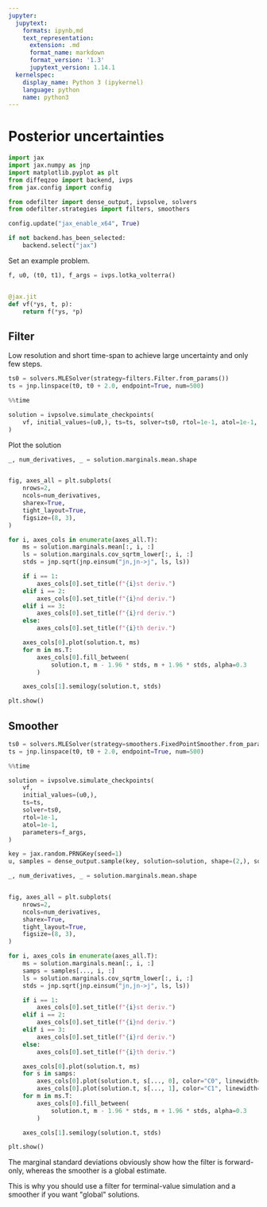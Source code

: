 ```yaml
---
jupyter:
  jupytext:
    formats: ipynb,md
    text_representation:
      extension: .md
      format_name: markdown
      format_version: '1.3'
      jupytext_version: 1.14.1
  kernelspec:
    display_name: Python 3 (ipykernel)
    language: python
    name: python3
---
```


# Posterior uncertainties

```python
import jax
import jax.numpy as jnp
import matplotlib.pyplot as plt
from diffeqzoo import backend, ivps
from jax.config import config

from odefilter import dense_output, ivpsolve, solvers
from odefilter.strategies import filters, smoothers

config.update("jax_enable_x64", True)

if not backend.has_been_selected:
    backend.select("jax")
```

Set an example problem.

```python
f, u0, (t0, t1), f_args = ivps.lotka_volterra()


@jax.jit
def vf(*ys, t, p):
    return f(*ys, *p)
```

## Filter


Low resolution and short time-span to achieve large uncertainty and only few steps.

```python
ts0 = solvers.MLESolver(strategy=filters.Filter.from_params())
ts = jnp.linspace(t0, t0 + 2.0, endpoint=True, num=500)
```

```python
%%time

solution = ivpsolve.simulate_checkpoints(
    vf, initial_values=(u0,), ts=ts, solver=ts0, rtol=1e-1, atol=1e-1, parameters=f_args
)
```

Plot the solution

```python tags=[]
_, num_derivatives, _ = solution.marginals.mean.shape


fig, axes_all = plt.subplots(
    nrows=2,
    ncols=num_derivatives,
    sharex=True,
    tight_layout=True,
    figsize=(8, 3),
)

for i, axes_cols in enumerate(axes_all.T):
    ms = solution.marginals.mean[:, i, :]
    ls = solution.marginals.cov_sqrtm_lower[:, i, :]
    stds = jnp.sqrt(jnp.einsum("jn,jn->j", ls, ls))

    if i == 1:
        axes_cols[0].set_title(f"{i}st deriv.")
    elif i == 2:
        axes_cols[0].set_title(f"{i}nd deriv.")
    elif i == 3:
        axes_cols[0].set_title(f"{i}rd deriv.")
    else:
        axes_cols[0].set_title(f"{i}th deriv.")

    axes_cols[0].plot(solution.t, ms)
    for m in ms.T:
        axes_cols[0].fill_between(
            solution.t, m - 1.96 * stds, m + 1.96 * stds, alpha=0.3
        )

    axes_cols[1].semilogy(solution.t, stds)

plt.show()
```

## Smoother

```python
ts0 = solvers.MLESolver(strategy=smoothers.FixedPointSmoother.from_params())
ts = jnp.linspace(t0, t0 + 2.0, endpoint=True, num=500)
```

```python
%%time

solution = ivpsolve.simulate_checkpoints(
    vf,
    initial_values=(u0,),
    ts=ts,
    solver=ts0,
    rtol=1e-1,
    atol=1e-1,
    parameters=f_args,
)
```

```python
key = jax.random.PRNGKey(seed=1)
u, samples = dense_output.sample(key, solution=solution, shape=(2,), solver=ts0)
```

```python
_, num_derivatives, _ = solution.marginals.mean.shape


fig, axes_all = plt.subplots(
    nrows=2,
    ncols=num_derivatives,
    sharex=True,
    tight_layout=True,
    figsize=(8, 3),
)

for i, axes_cols in enumerate(axes_all.T):
    ms = solution.marginals.mean[:, i, :]
    samps = samples[..., i, :]
    ls = solution.marginals.cov_sqrtm_lower[:, i, :]
    stds = jnp.sqrt(jnp.einsum("jn,jn->j", ls, ls))

    if i == 1:
        axes_cols[0].set_title(f"{i}st deriv.")
    elif i == 2:
        axes_cols[0].set_title(f"{i}nd deriv.")
    elif i == 3:
        axes_cols[0].set_title(f"{i}rd deriv.")
    else:
        axes_cols[0].set_title(f"{i}th deriv.")

    axes_cols[0].plot(solution.t, ms)
    for s in samps:
        axes_cols[0].plot(solution.t, s[..., 0], color="C0", linewidth=0.35)
        axes_cols[0].plot(solution.t, s[..., 1], color="C1", linewidth=0.35)
    for m in ms.T:
        axes_cols[0].fill_between(
            solution.t, m - 1.96 * stds, m + 1.96 * stds, alpha=0.3
        )

    axes_cols[1].semilogy(solution.t, stds)

plt.show()
```

The marginal standard deviations obviously show how the filter is forward-only, whereas the smoother is a global estimate.

This is why you should use a filter for terminal-value simulation and a smoother if you want "global" solutions.
